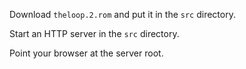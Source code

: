 Download `theloop.2.rom` and put it in the `src` directory.

Start an HTTP server in the `src` directory.

Point your browser at the server root.
